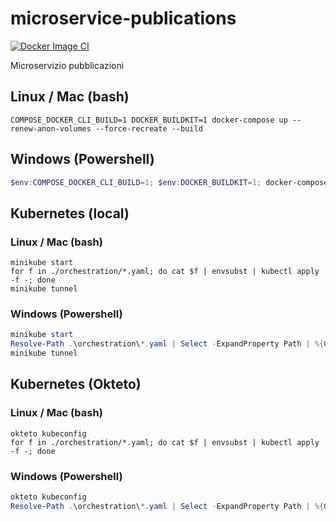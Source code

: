 # microservice-publications

[![Docker Image CI](https://github.com/creative-hub-taass/microservice-publications/actions/workflows/docker-image.yml/badge.svg)](https://github.com/creative-hub-taass/microservice-publications/actions/workflows/docker-image.yml)

Microservizio pubblicazioni

## Linux / Mac (bash)

```shell
COMPOSE_DOCKER_CLI_BUILD=1 DOCKER_BUILDKIT=1 docker-compose up --renew-anon-volumes --force-recreate --build
```

## Windows (Powershell)

```powershell
$env:COMPOSE_DOCKER_CLI_BUILD=1; $env:DOCKER_BUILDKIT=1; docker-compose up --renew-anon-volumes --force-recreate --build
```

## Kubernetes (local)

### Linux / Mac (bash)

```shell
minikube start
for f in ./orchestration/*.yaml; do cat $f | envsubst | kubectl apply -f -; done
minikube tunnel
```

### Windows (Powershell)

```powershell
minikube start
Resolve-Path .\orchestration\*.yaml | Select -ExpandProperty Path | %{Get-Content $_ | envsubst | kubectl apply -f -}
minikube tunnel
```

## Kubernetes (Okteto)

### Linux / Mac (bash)

```shell
okteto kubeconfig
for f in ./orchestration/*.yaml; do cat $f | envsubst | kubectl apply -f -; done
```

### Windows (Powershell)

```powershell
okteto kubeconfig
Resolve-Path .\orchestration\*.yaml | Select -ExpandProperty Path | %{Get-Content $_ | envsubst | kubectl apply -f -}
```